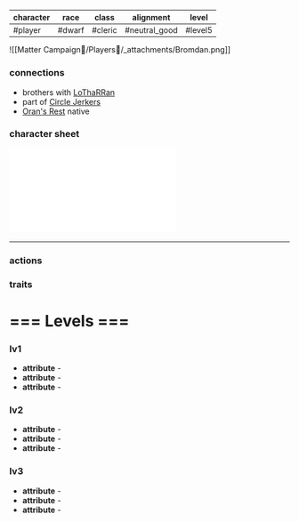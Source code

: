 | character | race   | class   | alignment       | level   |
| --------- | ------ | ------- | --------------- | ------- |
| #player   | #dwarf | #cleric | #neutral_good | #level5 |
![[Matter Campaign📁/Players👤/_attachments/Bromdan.png]]
### connections
- brothers with [LoThaRRan](Matter%20Campaign📁/Players👤/LoThaRRan.md)
- part of [Circle Jerkers](Matter%20Campaign📁/Clans⚔/Circle%20Jerkers.md)
- [Oran's Rest](Matter%20Campaign📁/Locations📌/Oran's%20Rest.md) native

### character sheet
![](Matter%20Campaign📁/Players👤/_attachments/Bromdan_Barr_-_LV_5.pdf)

---
### actions
### traits

# === Levels ===
### lv1
- **attribute** - 
- **attribute** - 
- **attribute** - 

### lv2
- **attribute** - 
- **attribute** - 
- **attribute** - 

### lv3
- **attribute** - 
- **attribute** - 
- **attribute** - 
